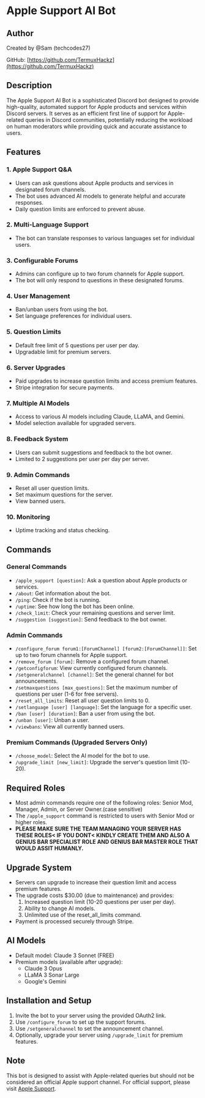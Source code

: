 # Apple Support AI Bot

## Author
Created by @Sam (techcodes27)

GitHub: [https://github.com/TermuxHackz](https://github.com/TermuxHackz)

## Description
The Apple Support AI Bot is a sophisticated Discord bot designed to provide high-quality, automated support for Apple products and services within Discord servers. It serves as an efficient first line of support for Apple-related queries in Discord communities, potentially reducing the workload on human moderators while providing quick and accurate assistance to users.

## Features

### 1. Apple Support Q&A
- Users can ask questions about Apple products and services in designated forum channels.
- The bot uses advanced AI models to generate helpful and accurate responses.
- Daily question limits are enforced to prevent abuse.

### 2. Multi-Language Support
- The bot can translate responses to various languages set for individual users.

### 3. Configurable Forums
- Admins can configure up to two forum channels for Apple support.
- The bot will only respond to questions in these designated forums.

### 4. User Management
- Ban/unban users from using the bot.
- Set language preferences for individual users.

### 5. Question Limits
- Default free limit of 5 questions per user per day.
- Upgradable limit for premium servers.

### 6. Server Upgrades
- Paid upgrades to increase question limits and access premium features.
- Stripe integration for secure payments.

### 7. Multiple AI Models
- Access to various AI models including Claude, LLaMA, and Gemini.
- Model selection available for upgraded servers.

### 8. Feedback System
- Users can submit suggestions and feedback to the bot owner.
- Limited to 2 suggestions per user per day per server.

### 9. Admin Commands
- Reset all user question limits.
- Set maximum questions for the server.
- View banned users.

### 10. Monitoring
- Uptime tracking and status checking.

## Commands

### General Commands
- `/apple_support [question]`: Ask a question about Apple products or services.
- `/about`: Get information about the bot.
- `/ping`: Check if the bot is running.
- `/uptime`: See how long the bot has been online.
- `/check_limit`: Check your remaining questions and server limit.
- `/suggestion [suggestion]`: Send feedback to the bot owner.

### Admin Commands
- `/configure_forum forum1:[ForumChannel] [forum2:[ForumChannel]]`: Set up to two forum channels for Apple support.
- `/remove_forum [forum]`: Remove a configured forum channel.
- `/getconfigforum`: View currently configured forum channels.
- `/setgeneralchannel [channel]`: Set the general channel for bot announcements.
- `/setmaxquestions [max_questions]`: Set the maximum number of questions per user (1-6 for free servers).
- `/reset_all_limits`: Reset all user question limits to 0.
- `/setlanguage [user] [language]`: Set the language for a specific user.
- `/ban [user] [duration]`: Ban a user from using the bot.
- `/unban [user]`: Unban a user.
- `/viewbans`: View all currently banned users.

### Premium Commands (Upgraded Servers Only)
- `/choose_model`: Select the AI model for the bot to use.
- `/upgrade_limit [new_limit]`: Upgrade the server's question limit (10-20).

## Required Roles
- Most admin commands require one of the following roles: Senior Mod, Manager, Admin, or Server Owner.(case sensitive)
- The `/apple_support` command is restricted to users with Senior Mod or higher roles.
- **PLEASE MAKE SURE THE TEAM MANAGING YOUR SERVER HAS THESE ROLES< IF YOU DONT< KINDLY CREATE THEM AND ALSO A GENIUS BAR SPECIALIST ROLE AND GENIUS BAR MASTER ROLE THAT WOULD ASSIT HUMANLY.**

## Upgrade System
- Servers can upgrade to increase their question limit and access premium features.
- The upgrade costs $30.00 (due to maintenance) and provides:
  1. Increased question limit (10-20 questions per user per day).
  2. Ability to change AI models.
  3. Unlimited use of the reset_all_limits command.
- Payment is processed securely through Stripe.

## AI Models
- Default model: Claude 3 Sonnet (FREE)
- Premium models (available after upgrade):
  - Claude 3 Opus
  - LLaMA 3 Sonar Large
  - Google's Gemini

## Installation and Setup
1. Invite the bot to your server using the provided OAuth2 link.
2. Use `/configure_forum` to set up the support forums.
3. Use `/setgeneralchannel` to set the announcement channel.
4. Optionally, upgrade your server using `/upgrade_limit` for premium features.

## Note
This bot is designed to assist with Apple-related queries but should not be considered an official Apple support channel. For official support, please visit [Apple Support](https://support.apple.com).
